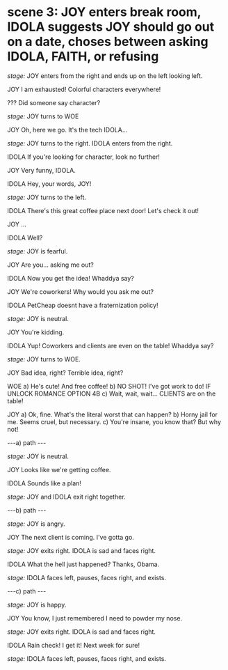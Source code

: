 # scene 3: JOY enters break room, IDOLA suggests JOY should go out on a date, choses between asking IDOLA, FAITH, or refusing

*stage:* JOY enters from the right and ends up on the left looking left.

JOY
I am exhausted! Colorful characters everywhere!

???
Did someone say character?

*stage:* JOY turns to WOE

JOY
Oh, here we go. It's the tech IDOLA...

*stage:* JOY turns to the right. IDOLA enters from the right.

IDOLA
If you're looking for character, look no further!

JOY
Very funny, IDOLA.

IDOLA
Hey, your words, JOY!

*stage:* JOY turns to the left.

IDOLA
There's this great coffee place next door! Let's check it out!

JOY
...

IDOLA
Well?

*stage:* JOY is fearful.

JOY
Are you... asking me out?

IDOLA
Now you get the idea! Whaddya say?

JOY
We're coworkers! Why would you ask me out?

IDOLA
PetCheap doesnt have a fraternization policy!

*stage:* JOY is neutral.

JOY
You're kidding.

IDOLA
Yup! Coworkers and clients are even on the table! Whaddya say?

*stage:* JOY turns to WOE.

JOY
Bad idea, right? Terrible idea, right?

WOE
a) He's cute! And free coffee!
b) NO SHOT! I've got work to do!
IF UNLOCK ROMANCE OPTION 4B
    c) Wait, wait, wait... CLIENTS are on the table!

JOY
a) Ok, fine. What's the literal worst that can happen?
b) Horny jail for me. Seems cruel, but necessary.
c) You're insane, you know that? But why not!

---a) path ---

*stage:* JOY is neutral.

JOY
Looks like we're getting coffee.

IDOLA
Sounds like a plan!

*stage:* JOY and IDOLA exit right together.

---b) path ---

*stage:* JOY is angry.

JOY
The next client is coming. I've gotta go.

*stage:* JOY exits right. IDOLA is sad and faces right.

IDOLA
What the hell just happened? Thanks, Obama.

*stage:* IDOLA faces left, pauses, faces right, and exists.

---c) path ---

*stage:* JOY is happy.

JOY
You know, I just remembered I need to powder my nose.

*stage:* JOY exits right. IDOLA is sad and faces right.

IDOLA
Rain check! I get it! Next week for sure!

*stage:* IDOLA faces left, pauses, faces right, and exists.
